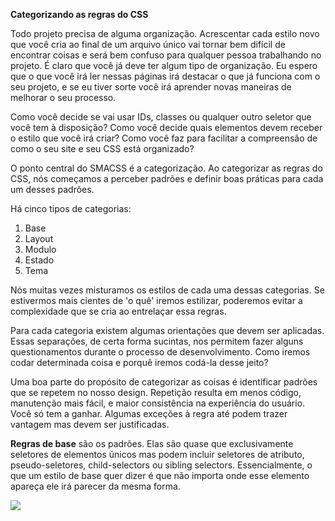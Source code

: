 **Categorizando as regras do CSS**

Todo projeto precisa de alguma organização. Acrescentar cada estilo novo que você cria ao final de um arquivo único vai tornar bem difícil de encontrar coisas e será bem confuso para qualquer pessoa trabalhando no projeto. É claro que você já deve ter algum tipo de organização. Eu espero que o que você irá ler nessas páginas irá destacar o que já funciona com o seu projeto, e se eu tiver sorte você irá aprender novas maneiras de melhorar o seu processo.

Como você decide se vai usar IDs, classes ou qualquer outro seletor que você tem à disposição? Como você decide quais elementos devem receber o estilo que você irá criar? Como você faz para facilitar a compreensão de como o seu site e seu CSS está organizado?

O ponto central do SMACSS é a categorização. Ao categorizar as regras do CSS, nós começamos a perceber padrões e definir boas práticas para cada um desses padrões.

Há cinco tipos de categorias:
1. Base
2. Layout
3. Modulo
4. Estado
5. Tema

Nós muitas vezes misturamos os estilos de cada uma dessas categorias. Se estivermos mais cientes de 'o quê' iremos estilizar, poderemos evitar a complexidade que se cria ao entrelaçar essa regras. 

Para cada categoria existem algumas orientações que devem ser aplicadas. Essas separações, de certa forma sucintas, nos permitem fazer alguns questionamentos durante o processo de desenvolvimento. Como iremos codar determinada coisa e porquê iremos codá-la desse jeito?

Uma boa parte do propósito de categorizar as coisas é identificar padrões que se repetem no nosso design. Repetição resulta em menos código, manutenção mais fácil, e maior consistência na experiência do usuário. Você só tem a ganhar. Algumas exceções à regra até podem trazer vantagem mas devem ser justificadas.

**Regras de base** são os padrões. Elas são quase que exclusivamente seletores de elementos únicos mas podem incluir seletores de atributo, pseudo-seletores, child-selectors ou sibling selectors. Essencialmente, o que um estilo de base quer dizer é que não importa onde esse elemento apareça ele irá parecer da mesma forma.

![](/images/Base.jpg)
